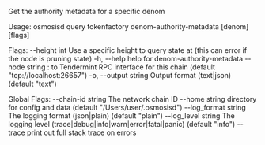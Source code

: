 Get the authority metadata for a specific denom

Usage:
  osmosisd query tokenfactory denom-authority-metadata [denom] [flags]

Flags:
      --height int      Use a specific height to query state at (this can error if the node is pruning state)
  -h, --help            help for denom-authority-metadata
      --node string     <host>:<port> to Tendermint RPC interface for this chain (default "tcp://localhost:26657")
  -o, --output string   Output format (text|json) (default "text")

Global Flags:
      --chain-id string     The network chain ID
      --home string         directory for config and data (default "/Users/user/.osmosisd")
      --log_format string   The logging format (json|plain) (default "plain")
      --log_level string    The logging level (trace|debug|info|warn|error|fatal|panic) (default "info")
      --trace               print out full stack trace on errors
